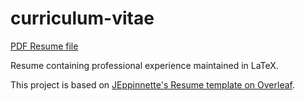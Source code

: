 # curriculum-vitae

[PDF Resume file](resume.pdf)

Resume containing professional experience maintained in LaTeX.

This project is based on [JEppinnette's Resume template on Overleaf](https://www.overleaf.com/articles/jteppinette-resume/wcsdpbkfmstz).
